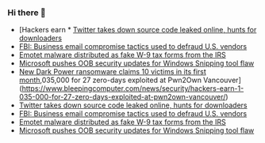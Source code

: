### Hi there 👋

<!--START_SECTION:feed-->
* [Hackers earn * [Twitter takes down source code leaked online, hunts for downloaders](https://www.bleepingcomputer.com/news/security/twitter-takes-down-source-code-leaked-online-hunts-for-downloaders/)
* [FBI: Business email compromise tactics used to defraud U.S. vendors](https://www.bleepingcomputer.com/news/security/fbi-business-email-compromise-tactics-used-to-defraud-us-vendors/)
* [Emotet malware distributed as fake W-9 tax forms from the IRS ](https://www.bleepingcomputer.com/news/security/emotet-malware-distributed-as-fake-w-9-tax-forms-from-the-irs/)
* [Microsoft pushes OOB security updates for Windows Snipping tool flaw](https://www.bleepingcomputer.com/news/microsoft/microsoft-pushes-oob-security-updates-for-windows-snipping-tool-flaw/)
* [New Dark Power ransomware claims 10 victims in its first month](https://www.bleepingcomputer.com/news/security/new-dark-power-ransomware-claims-10-victims-in-its-first-month/),035,000 for 27 zero-days exploited at Pwn2Own Vancouver](https://www.bleepingcomputer.com/news/security/hackers-earn-1-035-000-for-27-zero-days-exploited-at-pwn2own-vancouver/)
* [Twitter takes down source code leaked online, hunts for downloaders](https://www.bleepingcomputer.com/news/security/twitter-takes-down-source-code-leaked-online-hunts-for-downloaders/)
* [FBI: Business email compromise tactics used to defraud U.S. vendors](https://www.bleepingcomputer.com/news/security/fbi-business-email-compromise-tactics-used-to-defraud-us-vendors/)
* [Emotet malware distributed as fake W-9 tax forms from the IRS ](https://www.bleepingcomputer.com/news/security/emotet-malware-distributed-as-fake-w-9-tax-forms-from-the-irs/)
* [Microsoft pushes OOB security updates for Windows Snipping tool flaw](https://www.bleepingcomputer.com/news/microsoft/microsoft-pushes-oob-security-updates-for-windows-snipping-tool-flaw/)
<!--END_SECTION:feed-->

<!--
**frankenk/frankenk** is a ✨ _special_ ✨ repository because its `README.md` (this file) appears on your GitHub profile.

Here are some ideas to get you started:

- 🔭 I’m currently working on ...
- 🌱 I’m currently learning ...
- 👯 I’m looking to collaborate on ...
- 🤔 I’m looking for help with ...
- 💬 Ask me about ...
- 📫 How to reach me: ...
- 😄 Pronouns: ...
- ⚡ Fun fact: ...
-->



